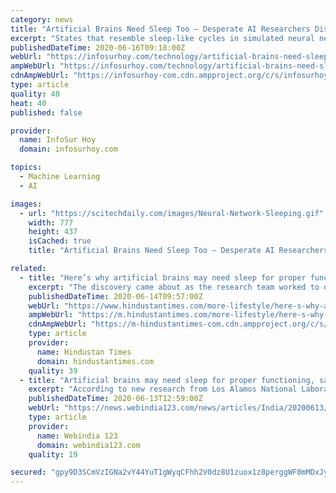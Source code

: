 ```yaml
---
category: news
title: "Artificial Brains Need Sleep Too – Desperate AI Researchers Discover Way to Stabilize Neuromorphic Processors"
excerpt: "States that resemble sleep-like cycles in simulated neural networks quell the instability that comes with uninterrupted self-learning in artificial analogs of"
publishedDateTime: 2020-06-16T09:18:00Z
webUrl: "https://infosurhoy.com/technology/artificial-brains-need-sleep-too-desperate-ai-researchers-discover-way-to-stabilize-neuromorphic-processors/"
ampWebUrl: "https://infosurhoy.com/technology/artificial-brains-need-sleep-too-desperate-ai-researchers-discover-way-to-stabilize-neuromorphic-processors/amp/"
cdnAmpWebUrl: "https://infosurhoy-com.cdn.ampproject.org/c/s/infosurhoy.com/technology/artificial-brains-need-sleep-too-desperate-ai-researchers-discover-way-to-stabilize-neuromorphic-processors/amp/"
type: article
quality: 40
heat: 40
published: false

provider:
  name: InfoSur Hoy
  domain: infosurhoy.com

topics:
  - Machine Learning
  - AI

images:
  - url: "https://scitechdaily.com/images/Neural-Network-Sleeping.gif"
    width: 777
    height: 437
    isCached: true
    title: "Artificial Brains Need Sleep Too – Desperate AI Researchers Discover Way to Stabilize Neuromorphic Processors"

related:
  - title: "Here’s why artificial brains may need sleep for proper functioning"
    excerpt: "The discovery came about as the research team worked to develop neural networks that closely approximate how humans and other biological systems learn to see."
    publishedDateTime: 2020-06-14T09:57:00Z
    webUrl: "https://www.hindustantimes.com/more-lifestyle/here-s-why-artificial-brains-may-need-sleep-for-proper-functioning/story-xOcCnC8uXug7Z2u78G1i6I.html"
    ampWebUrl: "https://m.hindustantimes.com/more-lifestyle/here-s-why-artificial-brains-may-need-sleep-for-proper-functioning/story-xOcCnC8uXug7Z2u78G1i6I_amp.html"
    cdnAmpWebUrl: "https://m-hindustantimes-com.cdn.ampproject.org/c/s/m.hindustantimes.com/more-lifestyle/here-s-why-artificial-brains-may-need-sleep-for-proper-functioning/story-xOcCnC8uXug7Z2u78G1i6I_amp.html"
    type: article
    provider:
      name: Hindustan Times
      domain: hindustantimes.com
    quality: 39
  - title: "Artificial brains may need sleep for proper functioning, says study"
    excerpt: "According to new research from Los Alamos National Laboratory, artificial brains too might require sleep for proper functioning. \"We study spiking neural networks, which are systems that learn much as living brains do,"
    publishedDateTime: 2020-06-13T12:59:00Z
    webUrl: "https://news.webindia123.com/news/articles/India/20200613/3575468.html"
    type: article
    provider:
      name: Webindia 123
      domain: webindia123.com
    quality: 19

secured: "gpy9D3SCmVzIGNa2vY44YuT1gWyqCFhh2V0dz8U1zuox1z8perggWF0mMDxJyUjLJsm+KJA5MaEKmbA55QibQOTBQGsNm5jCvRXph7wWfQRN5U85u06o/9/+dj5wcPv43TpfNJg13HmcyQEiG4px4yyjF9XLyntfagxYsZvvTPCNkSbofvOQQqyKmPITnw25inDXkvs23AkpA6+AOVd49NOyFuJOfwpmUK9dynpYSjGmmt20TkFCAL04DNCaBkFZ7jgohIOzHRwXkNaXNibunFVff2BITJlO4DAoDmvl2dJzJTcgvAVGUUB5R2mOYPSL6EbTlIcw/jPYxjefFykrsA==;hIU5aVrisXtn7Ca//mCwUA=="
---
```


